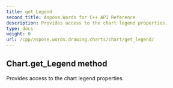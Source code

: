 ```yaml
---
title: get_Legend
second_title: Aspose.Words for C++ API Reference
description: Provides access to the chart legend properties. 
type: docs
weight: 0
url: /cpp/aspose.words.drawing.charts/chart/get_legend/
---
```

## Chart.get_Legend method


Provides access to the chart legend properties.

